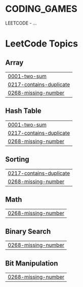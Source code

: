 # CODING_GAMES
LEETCODE - ...

<!---LeetCode Topics Start-->
# LeetCode Topics
## Array
|  |
| ------- |
| [0001-two-sum](https://github.com/lefortnuno/CODING_GAMES/tree/master/0001-two-sum) |
| [0217-contains-duplicate](https://github.com/lefortnuno/CODING_GAMES/tree/master/0217-contains-duplicate) |
| [0268-missing-number](https://github.com/lefortnuno/CODING_GAMES/tree/master/0268-missing-number) |
## Hash Table
|  |
| ------- |
| [0001-two-sum](https://github.com/lefortnuno/CODING_GAMES/tree/master/0001-two-sum) |
| [0217-contains-duplicate](https://github.com/lefortnuno/CODING_GAMES/tree/master/0217-contains-duplicate) |
| [0268-missing-number](https://github.com/lefortnuno/CODING_GAMES/tree/master/0268-missing-number) |
## Sorting
|  |
| ------- |
| [0217-contains-duplicate](https://github.com/lefortnuno/CODING_GAMES/tree/master/0217-contains-duplicate) |
| [0268-missing-number](https://github.com/lefortnuno/CODING_GAMES/tree/master/0268-missing-number) |
## Math
|  |
| ------- |
| [0268-missing-number](https://github.com/lefortnuno/CODING_GAMES/tree/master/0268-missing-number) |
## Binary Search
|  |
| ------- |
| [0268-missing-number](https://github.com/lefortnuno/CODING_GAMES/tree/master/0268-missing-number) |
## Bit Manipulation
|  |
| ------- |
| [0268-missing-number](https://github.com/lefortnuno/CODING_GAMES/tree/master/0268-missing-number) |
<!---LeetCode Topics End-->